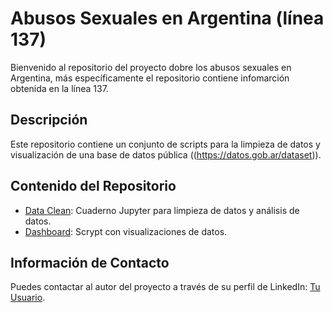 <!-- markdown -->
# Abusos Sexuales en Argentina (línea 137) 

Bienvenido al repositorio del proyecto dobre los abusos sexuales en Argentina, más específicamente el repositorio contiene infomarción obtenida en la línea 137.

## Descripción
Este repositorio contiene un conjunto de scripts para la limpieza de datos y visualización de una base de datos pública ((https://datos.gob.ar/dataset)).

## Contenido del Repositorio
- [Data Clean](https://github.com/jtbigdata/AbusoSexual_linea137/blob/master/Intervenciones137.ipynb): Cuaderno Jupyter para limpieza de datos y análisis de datos.
- [Dashboard](https://github.com/jtbigdata/AbusoSexual_linea137/blob/master/Dash1.py): Scrypt con visualizaciones de datos.
<!-- Agrega más elementos según sea necesario -->


## Información de Contacto
Puedes contactar al autor del proyecto a través de su perfil de LinkedIn: [Tu Usuario](https://www.linkedin.com/in/julio-c%C3%A9sar-torres-pati%C3%B1o-78492696/).
